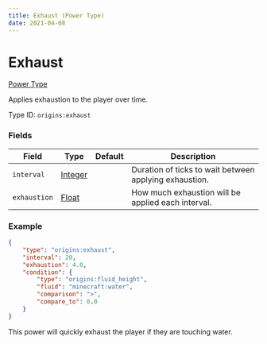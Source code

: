 ```yaml
---
title: Exhaust (Power Type)
date: 2021-04-08
---
```


# Exhaust

[Power Type](../power_types.md)

Applies exhaustion to the player over time.

Type ID: `origins:exhaust`

### Fields

Field  | Type | Default | Description
-------|------|---------|-------------
`interval` | [Integer](../data_types/integer.md) | | Duration of ticks to wait between applying exhaustion.
`exhaustion` | [Float](../data_types/float.md) | | How much exhaustion will be applied each interval.

### Example
```json
{
  	"type": "origins:exhaust",
  	"interval": 20,
  	"exhaustion": 4.0,
	"condition": {
		"type": "origins:fluid_height",
		"fluid": "minecraft:water",
		"comparison": ">",
		"compare_to": 0.0
	}
}
```
This power will quickly exhaust the player if they are touching water.
